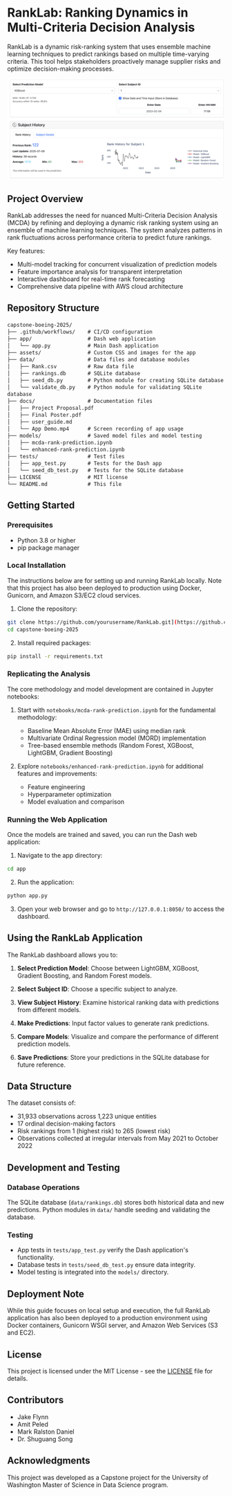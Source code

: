 # RankLab: Ranking Dynamics in Multi-Criteria Decision Analysis

RankLab is a dynamic risk-ranking system that uses ensemble machine learning techniques to predict rankings based on multiple time-varying criteria. This tool helps stakeholders proactively manage supplier risks and optimize decision-making processes.

![RankLab](assets/ranklab_dashboard.png)

## Project Overview

RankLab addresses the need for nuanced Multi-Criteria Decision Analysis (MCDA) by refining and deploying a dynamic risk ranking system using an ensemble of machine learning techniques. The system analyzes patterns in rank fluctuations across performance criteria to predict future rankings.

Key features:
- Multi-model tracking for concurrent visualization of prediction models
- Feature importance analysis for transparent interpretation
- Interactive dashboard for real-time rank forecasting
- Comprehensive data pipeline with AWS cloud architecture

## Repository Structure

```
capstone-boeing-2025/
├── .github/workflows/    # CI/CD configuration
├── app/                  # Dash web application
│   └── app.py            # Main Dash application
├── assets/               # Custom CSS and images for the app
├── data/                 # Data files and database modules
│   ├── Rank.csv          # Raw data file
│   ├── rankings.db       # SQLite database
│   ├── seed_db.py        # Python module for creating SQLite database
│   └── validate_db.py    # Python module for validating SQLite database
├── docs/                 # Documentation files
│   ├── Project Proposal.pdf
│   ├── Final Poster.pdf
│   ├── user_guide.md
│   └── App Demo.mp4      # Screen recording of app usage
├── models/               # Saved model files and model testing
│   ├── mcda-rank-prediction.ipynb
│   └── enhanced-rank-prediction.ipynb
├── tests/                # Test files
│   ├── app_test.py       # Tests for the Dash app
│   └── seed_db_test.py   # Tests for the SQLite database
├── LICENSE               # MIT license
└── README.md             # This file
```

## Getting Started

### Prerequisites

- Python 3.8 or higher
- pip package manager

### Local Installation

The instructions below are for setting up and running RankLab locally. Note that this project has also been deployed to production using Docker, Gunicorn, and Amazon S3/EC2 cloud services.

1. Clone the repository:
```bash
git clone https://github.com/yourusername/RankLab.git](https://github.com/apeled/capstone-boeing-2025.git)
cd capstone-boeing-2025
```

2. Install required packages:
```bash
pip install -r requirements.txt
```

### Replicating the Analysis

The core methodology and model development are contained in Jupyter notebooks:

1. Start with `notebooks/mcda-rank-prediction.ipynb` for the fundamental methodology:
   - Baseline Mean Absolute Error (MAE) using median rank
   - Multivariate Ordinal Regression model (MORD) implementation
   - Tree-based ensemble methods (Random Forest, XGBoost, LightGBM, Gradient Boosting)

2. Explore `notebooks/enhanced-rank-prediction.ipynb` for additional features and improvements:
   - Feature engineering
   - Hyperparameter optimization
   - Model evaluation and comparison

### Running the Web Application

Once the models are trained and saved, you can run the Dash web application:

1. Navigate to the app directory:
```bash
cd app
```

2. Run the application:
```bash
python app.py
```

3. Open your web browser and go to `http://127.0.0.1:8050/` to access the dashboard.

## Using the RankLab Application

The RankLab dashboard allows you to:

1. **Select Prediction Model**: Choose between LightGBM, XGBoost, Gradient Boosting, and Random Forest models.

2. **Select Subject ID**: Choose a specific subject to analyze.

3. **View Subject History**: Examine historical ranking data with predictions from different models.

4. **Make Predictions**: Input factor values to generate rank predictions.

5. **Compare Models**: Visualize and compare the performance of different prediction models.

6. **Save Predictions**: Store your predictions in the SQLite database for future reference.

## Data Structure

The dataset consists of:
- 31,933 observations across 1,223 unique entities
- 17 ordinal decision-making factors
- Risk rankings from 1 (highest risk) to 265 (lowest risk)
- Observations collected at irregular intervals from May 2021 to October 2022

## Development and Testing

### Database Operations

The SQLite database (`data/rankings.db`) stores both historical data and new predictions. Python modules in `data/` handle seeding and validating the database.

### Testing

- App tests in `tests/app_test.py` verify the Dash application's functionality.
- Database tests in `tests/seed_db_test.py` ensure data integrity.
- Model testing is integrated into the `models/` directory.

## Deployment Note

While this guide focuses on local setup and execution, the full RankLab application has also been deployed to a production environment using Docker containers, Gunicorn WSGI server, and Amazon Web Services (S3 and EC2).

## License

This project is licensed under the MIT License - see the [LICENSE](LICENSE) file for details.

## Contributors

- Jake Flynn
- Amit Peled
- Mark Ralston Daniel
- Dr. Shuguang Song

## Acknowledgments

This project was developed as a Capstone project for the University of Washington Master of Science in Data Science program.

